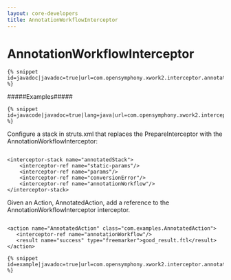 ```yaml
---
layout: core-developers
title: AnnotationWorkflowInterceptor
---
```


# AnnotationWorkflowInterceptor

~~~~~~~
{% snippet id=javadoc|javadoc=true|url=com.opensymphony.xwork2.interceptor.annotations.AnnotationWorkflowInterceptor %}
~~~~~~~

#####Examples#####



~~~~~~~
{% snippet id=javacode|javadoc=true|lang=java|url=com.opensymphony.xwork2.interceptor.annotations.AnnotationWorkflowInterceptor %}
~~~~~~~

Configure a stack in struts\.xml that replaces the PrepareInterceptor with the AnnotationWorkflowInterceptor:


~~~~~~~

<interceptor-stack name="annotatedStack">
	<interceptor-ref name="static-params"/>
	<interceptor-ref name="params"/>
	<interceptor-ref name="conversionError"/>
	<interceptor-ref name="annotationWorkflow"/>
</interceptor-stack>

~~~~~~~

Given an Action, AnnotatedAction, add a reference to the AnnotationWorkflowInterceptor interceptor\.


~~~~~~~

<action name="AnnotatedAction" class="com.examples.AnnotatedAction">
   <interceptor-ref name="annotationWorkflow"/>
   <result name="success" type="freemarker">good_result.ftl</result>
</action>

~~~~~~~


~~~~~~~
{% snippet id=example|javadoc=true|url=com.opensymphony.xwork2.interceptor.annotations.AnnotationWorkflowInterceptor %}
~~~~~~~

